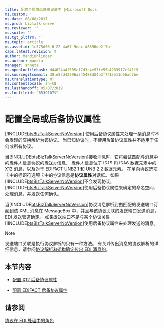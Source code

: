 ```yaml
---
title: 配置全局或后备协议属性 |Microsoft Docs
ms.custom: ''
ms.date: 06/08/2017
ms.prod: biztalk-server
ms.reviewer: ''
ms.suite: ''
ms.tgt_pltfrm: ''
ms.topic: article
ms.assetid: 1c375d03-6f22-4a67-9eac-d8896de2f7ee
caps.latest.revision: 8
author: MandiOhlinger
ms.author: mandia
manager: anneta
ms.openlocfilehash: d44624a4f505cf7d3c4e53fe55e4203917cf41f9
ms.sourcegitcommit: 381e83d43796a345488d54b3f7413e11d56ad7be
ms.translationtype: MT
ms.contentlocale: zh-CN
ms.lasthandoff: 05/07/2019
ms.locfileid: "65391075"
---
```

# <a name="configuring-global-or-fallback-agreement-properties"></a>配置全局或后备协议属性
[!INCLUDE[btsBizTalkServerNoVersion](../includes/btsbiztalkservernoversion-md.md)] 使用后备协议属性来处理一条消息时不会发现的交换解析为该协议。 当已知协议时，不使用后备协议属性并不适用于任何或所有协议。  
  
 当[!INCLUDE[btsBizTalkServerNoVersion](../includes/btsbiztalkservernoversion-md.md)]接收消息时，它将尝试匹配与消息中的发件人信息协议的发送方信息。 发件人信息位于 ISA5 和 ISA6 数据元素中的 X12 消息，以及对于 EDIFACT UNB2.1 和 UNB 2.2 数据元素。 在单向协议选项卡中的标识符选项卡中的协议信息是**协议属性**对话框。 如果[!INCLUDE[btsBizTalkServerNoVersion](../includes/btsbiztalkservernoversion-md.md)]不会发现协议，[!INCLUDE[btsBizTalkServerNoVersion](../includes/btsbiztalkservernoversion-md.md)]使用后备协议属性来确定的命名空间、 处理消息，并发送任何确认。  
  
 当[!INCLUDE[btsBizTalkServerNoVersion](../includes/btsbiztalkservernoversion-md.md)]协议消息解析到由匹配的发送端口订阅到该 XML 消息在 MessageBox 中，并且与该协议关联的发送端口发送消息，EDI 发送管道确定。 如果发送端口不是与某个协议关联[!INCLUDE[btsBizTalkServerNoVersion](../includes/btsbiztalkservernoversion-md.md)]使用后备协议属性来处理发送的消息。  
  
> [!NOTE]
>  发送端口关联是执行协议解析的只有一种方法。 有关对传出消息的协议解析的详细信息，请参阅[协议解析和架构确定传出 EDI 消息的](../core/agreement-resolution-and-schema-determination-for-outgoing-edi-messages.md)。  
  
## <a name="in-this-section"></a>本节内容  
  
-   [配置 X12 后备协议属性](../core/configuring-x12-fallback-agreement-properties.md)  
  
-   [配置 EDIFACT 后备协议属性](../core/configuring-edifact-fallback-agreement-properties.md)  
  
## <a name="see-also"></a>请参阅  
 [协议在 EDI 处理中的角色](../core/the-role-of-agreements-in-edi-processing.md)